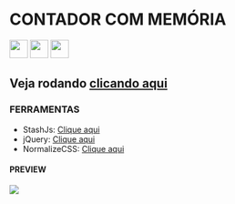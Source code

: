 <!-- CONTADOR COM MEMÓRIA -->

# CONTADOR COM MEMÓRIA

<a href="https://www.linkedin.com/in/imerik1/"><img src="https://image.flaticon.com/icons/png/512/174/174857.png" width="32"></a>
<a href="https://www.twitch.tv/eker1"><img src="https://pngimg.com/uploads/twitch/twitch_PNG49.png" width="32"></a>
<a href="https://www.youtube.com/channel/UCK6ma51tX_xvk47cMZPaaMA?view_as=subscriber"><img src="https://juniorsilveira.com.br/wp-content/uploads/2019/03/youtube-logo-in-png-26.png" width="32"></a>

<!-- COLOCA O LINK GITHUB PAGES -->

## Veja rodando <a href="https://imerik1.github.io/contador/">clicando aqui</a>

### FERRAMENTAS
  - StashJs: <a href="http://rezitech.github.io/stash/">Clique aqui</a>
  - jQuery: <a href="https://jquery.com/download/">Clique aqui</a>
  - NormalizeCSS: <a href="https://necolas.github.io/normalize.css/">Clique aqui</a>

<!-- COLOCAR LINK DO PREVIEW GIF  -->

#### PREVIEW
<img src="https://camo.githubusercontent.com/49787b1b57b46ad81c5967fb448f2c872dff944c90dd548f71271252a2b3885f/68747470733a2f2f6d656469612e67697068792e636f6d2f6d656469612f333475344c4b5674366c4632506f333570302f67697068792e676966" widht="150px">
